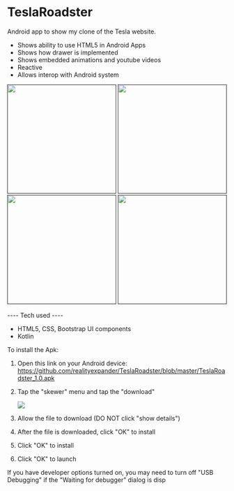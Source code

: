 # TeslaRoadster
Android app to show my clone of the Tesla website.

- Shows ability to use HTML5 in Android Apps
- Shows how drawer is implemented
- Shows embedded animations and youtube videos
- Reactive
- Allows interop with Android system

[<img src="https://user-images.githubusercontent.com/5157474/147436312-f94ef01d-133a-486b-ba83-139f16693c0f.png" width="250"/>]()
[<img src="https://user-images.githubusercontent.com/5157474/147436904-98d37168-bb1c-43c6-b05b-127dac4dc2e6.png" width="250"/>]()
[<img src="https://user-images.githubusercontent.com/5157474/147436920-f8301650-dd63-44cf-9070-c4fc1478547c.png" width="250"/>]()
[<img src="https://user-images.githubusercontent.com/5157474/147436942-99809da6-f7c1-4194-bc80-e6d9e448f562.png" width="250"/>]()


---- Tech used ----
- HTML5, CSS, Bootstrap UI components
- Kotlin

To install the Apk:

1. Open this link on your Android device:
   https://github.com/realityexpander/TeslaRoadster/blob/master/TeslaRoadster_1.0.apk
2. Tap the "skewer" menu and tap the "download"

   [![](https://user-images.githubusercontent.com/5157474/147434050-57102a30-af32-46ed-a90b-d94e0c4a4f35.jpg)]()
3. Allow the file to download (DO NOT click "show details")
4. After the file is downloaded, click "OK" to install
5. Click "OK" to install
6. Click "OK" to launch

If you have developer options turned on, you may need to turn off "USB Debugging" if the "Waiting for debugger" dialog is disp
